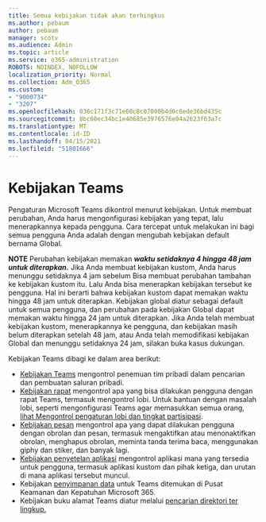 ```yaml
---
title: Semua kebijakan tidak akan terhingkus
ms.author: pebaum
author: pebaum
manager: scotv
ms.audience: Admin
ms.topic: article
ms.service: o365-administration
ROBOTS: NOINDEX, NOFOLLOW
localization_priority: Normal
ms.collection: Adm_O365
ms.custom:
- "9000734"
- "3207"
ms.openlocfilehash: 036c171f3c71e60c8c07000b4d0c6ede36bd435c
ms.sourcegitcommit: 8bc60ec34bc1e40685e3976576e04a2623f63a7c
ms.translationtype: MT
ms.contentlocale: id-ID
ms.lasthandoff: 04/15/2021
ms.locfileid: "51801666"
---
```

# <a name="teams-policies"></a>Kebijakan Teams

Pengaturan Microsoft Teams dikontrol menurut kebijakan. Untuk membuat perubahan, Anda harus mengonfigurasi kebijakan yang tepat, lalu menerapkannya kepada pengguna. Cara tercepat untuk melakukan ini bagi semua pengguna Anda adalah dengan mengubah kebijakan default bernama Global. 

**NOTE** Perubahan kebijakan memakan **_waktu setidaknya 4 hingga 48 jam untuk diterapkan._** Jika Anda membuat kebijakan kustom, Anda harus menunggu setidaknya 4 jam sebelum Bisa membuat perubahan tambahan ke kebijakan kustom itu. Lalu Anda bisa menerapkan kebijakan tersebut ke pengguna. Hal ini berarti bahwa kebijakan kustom dapat memakan waktu hingga 48 jam untuk diterapkan. Kebijakan global diatur sebagai default untuk semua pengguna, dan perubahan pada kebijakan Global dapat memakan waktu hingga 24 jam untuk diterapkan. Jika Anda telah membuat kebijakan kustom, menerapkannya ke pengguna, dan kebijakan masih belum diterapkan setelah 48 jam, atau Anda telah memodifikasi kebijakan Global dan menunggu setidaknya 24 jam, silakan buka kasus dukungan.

Kebijakan Teams dibagi ke dalam area berikut:

- [Kebijakan Teams](https://docs.microsoft.com/MicrosoftTeams/teams-policies) mengontrol penemuan tim pribadi dalam pencarian dan pembuatan saluran pribadi.  
- [Kebijakan rapat](https://docs.microsoft.com/microsoftteams/meeting-policies-in-teams) mengontrol apa yang bisa dilakukan pengguna dengan rapat Teams, termasuk mengontrol lobi. Untuk bantuan dengan masalah lobi, seperti mengonfigurasi Teams agar memasukkan semua orang, [lihat Mengontrol pengaturan lobi dan tingkat partisipasi](https://docs.microsoft.com/alchemyinsights/bypass-lobby).
- [Kebijakan pesan](https://docs.microsoft.com/microsoftteams/messaging-policies-in-teams) mengontrol apa yang dapat dilakukan pengguna dengan obrolan dan pesan, termasuk mengaktifkan atau menonaktifkan obrolan, menghapus obrolan, meminta tanda terima baca, menggunakan giphy dan stiker, dan banyak lagi.
- [Kebijakan penyetelan aplikasi](https://docs.microsoft.com/MicrosoftTeams/teams-app-setup-policies) mengontrol aplikasi mana yang tersedia untuk pengguna, termasuk aplikasi kustom dan pihak ketiga, dan urutan di mana aplikasi tersebut muncul.  
- Kebijakan [penyimpanan data](https://docs.microsoft.com/microsoftteams/retention-policies) untuk Teams ditemukan di Pusat Keamanan dan Kepatuhan Microsoft 365.
- Kebijakan buku alamat Teams diatur melalui [pencarian direktori ter lingkup.](https://docs.microsoft.com/MicrosoftTeams/teams-scoped-directory-search)